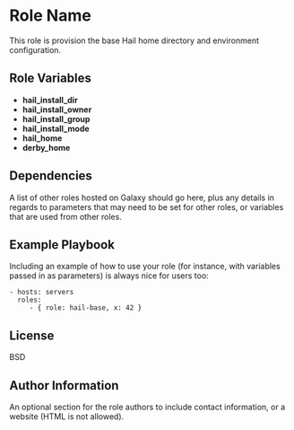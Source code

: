 Role Name
=========

This role is provision the base Hail home directory and environment
configuration.

Role Variables
--------------

* **hail\_install\_dir**  
* **hail\_install\_owner**  
* **hail\_install\_group**  
* **hail\_install\_mode**  
* **hail\_home**  
* **derby\_home**  

Dependencies
------------

A list of other roles hosted on Galaxy should go here, plus any details in
regards to parameters that may need to be set for other roles, or variables that
are used from other roles.

Example Playbook
----------------

Including an example of how to use your role (for instance, with variables
passed in as parameters) is always nice for users too:

    - hosts: servers
      roles:
         - { role: hail-base, x: 42 }

License
-------

BSD

Author Information
------------------

An optional section for the role authors to include contact information, or a
website (HTML is not allowed).
